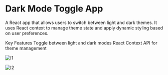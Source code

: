 # Dark Mode Toggle App

A React app that allows users to switch between light and dark themes. It uses React context to manage theme state and apply dynamic styling based on user preferences.

Key Features
Toggle between light and dark modes
React Context API for theme management

![l1](https://github.com/user-attachments/assets/59e88274-9b3e-44e9-9548-53b5553edc2a)


![l2](https://github.com/user-attachments/assets/511e3af6-8c4d-467f-a11a-c78b28aa1b95)
